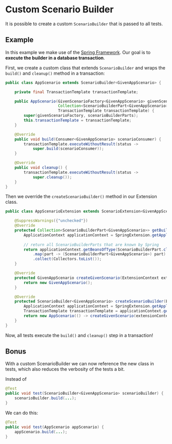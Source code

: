 # Custom Scenario Builder

It is possible to create a custom `ScenarioBuilder` that is passed to all tests.

## Example

In this example we make use of the [Spring Framework](https://spring.io/).
Our goal is to **execute the builder in a database transaction**.

First, we create a custom class that extends `ScenarioBuilder` and
wraps the `build()` and `cleanup()` method in a transaction:

```java
public class AppScenario extends ScenarioBuilder<GivenAppScenario> {

    private final TransactionTemplate transactionTemplate;

    public AppScenario(GivenScenarioFactory<GivenAppScenario> givenScenarioFactory,
                       Collection<ScenarioBuilderPart<GivenAppScenario>> scenarioBuilderParts,
                       TransactionTemplate transactionTemplate) {
        super(givenScenarioFactory, scenarioBuilderParts);
        this.transactionTemplate = transactionTemplate;
    }

    @Override
    public void build(Consumer<GivenAppScenario> scenarioConsumer) {
        transactionTemplate.executeWithoutResult(status ->
            super.build(scenarioConsumer));
    }

    @Override
    public void cleanup() {
        transactionTemplate.executeWithoutResult(status ->
            super.cleanup());
    }
}
```

Then we override the `createScenarioBuilder()` method in our Extension class.

```java
public class AppScenarioExtension extends ScenarioExtension<GivenAppScenario> {

    @SuppressWarnings({"unchecked"})
    @Override
    protected Collection<ScenarioBuilderPart<GivenAppScenario>> getBuilderParts(ExtensionContext extensionContext) {
        ApplicationContext applicationContext = SpringExtension.getApplicationContext(extensionContext);
        
        // return all ScenarioBuilderParts that are known by Spring
        return applicationContext.getBeansOfType(ScenarioBuilderPart.class).values().stream()
            .map(part -> (ScenarioBuilderPart<GivenAppScenario>) part)
            .collect(Collectors.toList());
    }

    @Override
    protected GivenAppScenario createGivenScenario(ExtensionContext extensionContext) {
        return new GivenAppScenario();
    }

    @Override
    protected ScenarioBuilder<GivenAppScenario> createScenarioBuilder(ExtensionContext extensionContext) {
        ApplicationContext applicationContext = SpringExtension.getApplicationContext(extensionContext);
        TransactionTemplate transactionTemplate = applicationContext.getBean(TransactionTemplate.class);
        return new AppScenario(() -> createGivenScenario(extensionContext), getBuilderParts(extensionContext), transactionTemplate);
    }
}
```

Now, all tests execute the `build()` and `cleanup()` step in a transaction!

## Bonus

With a custom ScenarioBuilder we can now reference the new class in tests,
which also reduces the verbosity of the tests a bit.

Instead of

```java
@Test
public void test(ScenarioBuilder<GivenAppScenario> scenarioBuilder) {
    scenarioBuilder.build(...);
}
```

We can do this:

```java
@Test
public void test(AppScenario appScenario) {
    appScenario.build(...);
}
```
